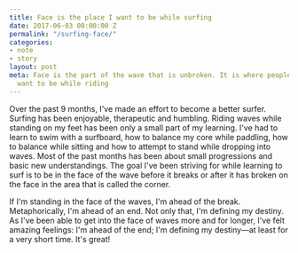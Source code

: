 ```yaml
---
title: Face is the place I want to be while surfing
date: 2017-06-03 00:00:00 Z
permalink: "/surfing-face/"
categories:
- note
- story
layout: post
meta: Face is the part of the wave that is unbroken. It is where people riding waves
  want to be while riding
---
```


Over the past 9 months, I've made an effort to become a better surfer. Surfing has been enjoyable, therapeutic and humbling. Riding waves while standing on my feet has been only a small part of my learning. I've had to learn to swim with a surfboard, how to balance my core while paddling, how to balance while sitting and how to attempt to stand while dropping into waves. Most of the past months has been about small progressions and basic new understandings. The goal I've been striving for while learning to surf is to be in the face of the wave before it breaks or after it has broken on the face in the area that is called the corner. 

If I'm standing in the face of the waves, I'm ahead of the break. Metaphorically, I'm ahead of an end. Not only that, I'm defining my destiny. As I've been able to get into the face of waves more and for longer, I've felt amazing feelings: I'm ahead of the end; I'm defining my destiny—at least for a very short time. It's great!

